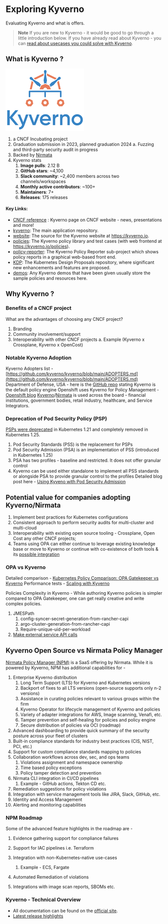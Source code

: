 # Exploring Kyverno

Evaluating Kyverno and what is offers.

> **Note**
> If you are new to Kyverno - it would be good to go through a little introduction below. If you have already read about Kyverno - you can [read about usecases you could solve with Kyverno](./navigation.md).

## What is Kyverno ?

![kyverno_logo](./modules/00-prerequisites/images/kyverno%20logo.png)

1. a CNCF Incubating project
2. Graduation submission in 2023, planned graduation 2024
    a. Fuzzing and third-party security audit in progress
3. Backed by [Nirmata](https://nirmata.com)
4. Kyverno stats
   1.  **Image pulls**: 2.12 B
   2.  **GitHub stars**: ~4,100
   3.  **Slack community**: ~2,400 members across two channels/workspaces
   4.  **Monthly active contributors**: ~100+
   5.  **Maintainers**: 7+
   6.  **Releases**: 175 releases

#### Key Links: 

* [CNCF reference](https://www.cncf.io/projects/kyverno/) : Kyverno page on CNCF website - news, presentations and more!
* [kyverno](https://github.com/kyverno/kyverno): The main application repository.
* [website](https://github.com/kyverno/website): The source for the Kyverno website at https://kyverno.io.
* [policies](https://github.com/kyverno/policies): The Kyverno policy library and test cases (with web frontend at https://kyverno.io/policies).
* [policy-reporter](https://github.com/kyverno/policy-reporter): The Kyverno Policy Reporter sub-project which shows policy reports in a graphical web-based front end.
* [KDP](https://github.com/kyverno/KDP): The Kubernetes Design Proposals repository, where significant new enhancements and features are proposed.
* [demos](https://github.com/kyverno/demos): Any Kyverno demos that have been given usually store the sample policies and resources here.

## Why Kyverno ?

### Benefits of a CNCF project
What are the advantages of choosing any CNCF project?
1. Branding
2. Community involvement/support
3. Interoperability with other CNCF projects
a. Example (Kyverno x Crossplane, Kyverno x OpenCost)

### Notable Kyverno Adoption

Kyverno Adopters list - [https://github.com/kyverno/kyverno/blob/main/ADOPTERS.md](https://github.com/kyverno/kyverno/blob/main/ADOPTERS.md)
Department of Defense, USA - here is the [GitHub repo](https://github.com/DoD-Platform-One/big-bang/blob/master/docs/understanding-bigbang/package-architecture/README.md#policy-enforcement) stating Kyverno is the default policy
engine
Openshift uses Kyverno for Policy Management - [Openshift blog](https://cloud.redhat.com/blog/automate-your-security-practices-and-policies-on-openshift-with-kyverno)
[Kyverno](https://kyverno.io)/[Nirmata](https://nirmata.com) is used across the board - financial institutions, government bodies, retail
industry, healthcare, and Service Integrators.

### Deprecation of Pod Security Policy (PSP)

[PSPs were deprecated](https://kubernetes.io/blog/2021/04/06/podsecuritypolicy-deprecation-past-present-and-future/) in Kubernetes 1.21 and completely removed in Kubernetes 1.25.
1. Pod Security Standards (PSS) is the replacement for PSPs
2. Pod Security Admission (PSA) is an implementation of PSS (introduced in Kubernetes
1.25)
3. PSA has two profiles - baseline and restricted. It does not offer granular control
4. Kyverno can be used either standalone to implement all PSS standards or alongside
PSA to provide granular control to the profiles
Detailed blog post here - [Using Kyveno with Pod Security Admission](https://kyverno.io/blog/2023/06/12/using-kyverno-with-pod-security-admission/)

## Potential value for companies adopting Kyverno/Nirmata
1. Implement best practices for Kubernetes configurations
2. Consistent approach to perform security audits for multi-cluster and multi-cloud
3. Interoperability with existing open source tooling - Crossplane, Open Cost any other CNCF projects;
4. Teams using OPA can either continue to leverage existing knowledge base or move to Kyverno or continue with co-existence of both tools & its [possible integration](https://kyverno.io/blog/2023/05/30/kyverno-1.10-released/#extensibility-via-external-service-calls) 

### OPA vs Kyverno
Detailed comparison - [Kubernetes Policy Comparison: OPA Gatekeeper vs Kyverno](https://neonmirrors.net/post/2021-02/kubernetes-policy-comparison-opa-gatekeeper-vs-kyverno/)
Performance tests - [Scaling with Kyverno](https://kyverno.io/docs/installation/scaling/)

Policies Complexity in Kyverno - While authoring Kyverno policies is simpler compared to OPA Gatekeeper, one can get really creative and write complex policies.
1. JMESPath
   1.  config-syncer-secret-generation-from-rancher-capi
   2.  argo-cluster-generation-from-rancher-capi
   3.  Require-unique-uid-per-workload
2. [Make external service API calls](https://kyverno.io/blog/2023/05/30/kyverno-1.10-released/#extensibility-via-external-service-calls)

## Kyverno Open Source vs Nirmata Policy Manager
[Nirmata Policy Manager (NPM)](https://nirmata.com/nirmata-cloud-native-policy-manager/) is a SaaS offering by Nirmata. While it is powered by Kyverno,
NPM has additional capabilities for -
1. Enterprise Kyverno distribution
   1.  Long Term Support (LTS) for Kyverno and Kubernetes versions
   2.  Backport of fixes to all LTS versions (open-source supports only n-2 versions)
   3.  Assistance in curating policies relevant to various groups within the firm
   4.  Kyverno Operator for lifecycle management of Kyverno and policies
   5.  Variety of adapter integrations for AWS, Image scanning, Venafi, etc.
   6.  Tamper prevention and self-healing for policies and policy engine
   7.  Secure distribution of policies via OCI (roadmap)
2. Advanced dashboarding to provide quick summary of the security posture across your fleet of clusters
3. Built-in compliance standards for industry best practices (CIS, NIST, PCI, etc.)
4. Support for custom compliance standards mapping to policies
5. Collaboration workflows across dev, sec, and ops teams
   1. Violations assignment and namespace ownership
   2. Time based policy exceptions
   3. Policy tamper detection and prevention
6. Nirmata CLI integration in CI/CD pipelines
   1. Example - GitHub actions, Tekton CD etc.
7. Remediation suggestions for policy violations
8. Integration with service management tools like JIRA, Slack, GitHub, etc.
9.  Identity and Access Management
10. Alerting and monitoring capabilities

### NPM Roadmap
Some of the advanced feature highlights in the roadmap are -
1. Evidence gathering support for compliance failures
2. Support for IAC pipelines i.e. Terraform
3. Integration with non-Kubernetes-native use-cases
   1. Example - ECS, Fargate

4. Automated Remediation of violations
5. Integrations with image scan reports, SBOMs etc.

### Kyverno - Technical Overview
* All documentation can be found on the [official site](https://kyverno.io/docs/).
* [Latest release highlights](https://kyverno.io/blog/2023/05/30/kyverno-1.10-released/)